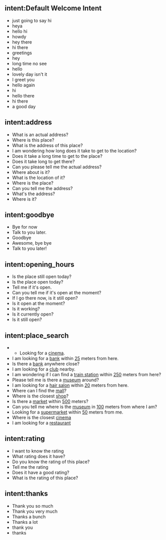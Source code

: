 ## intent:Default Welcome Intent
- just going to say hi
- heya
- hello hi
- howdy
- hey there
- hi there
- greetings
- hey
- long time no see
- hello
- lovely day isn't it
- I greet you
- hello again
- hi
- hello there
- hi there
- a good day

## intent:address
- What is an actual address?
- Where is this place?
- What is the address of this place?
- I am wondering how long does it take to get to the location?
- Does it take a long time to get to the place?
- Does it take long to get there?
- Can you please tell me the actual address?
- Where about is it?
- What is the location of it?
- Where is the place?
- Can you tell me the address?
- What's the address?
- Where is it?

## intent:goodbye
- Bye for now
- Talk to you later.
- Goodbye
- Awesome, bye bye
- Talk to you later!

## intent:opening_hours
- Is the place still open today?
- Is the place open today?
- Tell me if it's open.
- Can you tell me if it's open at the moment?
- If I go there now, is it still open?
- Is it open at the moment?
- Is it working?
- Is it currently open?
- Is it still open?

## intent:place_search
- - Looking for a [cinema](query).
- I am looking for a [bank](query) within [25](number) meters from here.
- Is there a [bank](query) anywhere close?
- I am looking for a [club](query) nearby.
- I am wondering if I can find a [train station](query) within [250](number) meters from here?
- Please tell me is there a [museum](query) around?
- I am looking for a [hair salon](query) within [20](number) meters from here.
- Where can I find the [mall](query)?
- Where is the closest [shop](query)?
- Is there a [market](query) within [500](number) meters?
- Can you tell me where is the [museum](query) in [100](number) meters from where I am?
- Looking for a [supermarket](query) within [50](number) meters from me.
- Where is the closest [cinema](query)
- I am looking for a [restaurant](query)

## intent:rating
- I want to know the rating
- What rating does it have?
- Do you know the rating of this place?
- Tell me the rating
- Does it have a good rating?
- What is the rating of this place?

## intent:thanks
- Thank you so much
- Thank you very much
- Thanks a bunch
- Thanks a lot
- thank you
- thanks

